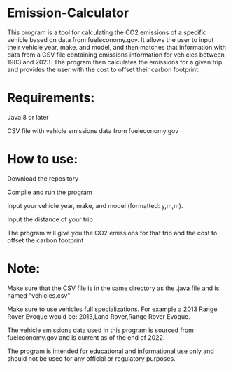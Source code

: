 # Emission-Calculator
 
This program is a tool for calculating the CO2 emissions of a specific vehicle based on data from fueleconomy.gov. It allows the user to input their vehicle year, make, and model, and then matches that information with data from a CSV file containing emissions information for vehicles between 1983 and 2023. The program then calculates the emissions for a given trip and provides the user with the cost to offset their carbon footprint.

# Requirements:

Java 8 or later

CSV file with vehicle emissions data from fueleconomy.gov

# How to use:

Download the repository

Compile and run the program

Input your vehicle year, make, and model (formatted: y,m,m).

Input the distance of your trip

The program will give you the CO2 emissions for that trip and the cost to offset the carbon footprint

# Note:

Make sure that the CSV file is in the same directory as the .java file and is named "vehicles.csv"

Make sure to use vehicles full specializations. For example a 2013 Range Rover Evoque would be: 2013,Land Rover,Range Rover Evoque.

The vehicle emissions data used in this program is sourced from fueleconomy.gov and is current as of the end of 2022.

The program is intended for educational and informational use only and should not be used for any official or regulatory purposes.
